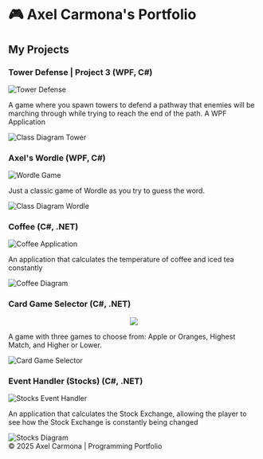 <body>
    <div class="container">
        <h1>🎮 Axel Carmona's Portfolio </h1>
        <h2>My Projects</h2>
        <div class="project-card">
            <h3> Tower Defense | Project 3 (WPF, C#)</h3>
            <img src="assets/TowerDefense.png" alt="Tower Defense">
            <p>A game where you spawn towers to defend a pathway that enemies will be marching through while trying to reach the end of the path. A WPF Application</p>
            <img src="assets/ClassDiagramTower.png" alt="Class Diagram Tower">
        </div>
        <div class="project-card">
            <h3> Axel's Wordle (WPF, C#)</h3>
            <img src="assets/Wordle.png" alt="Wordle Game">
            <p>Just a classic game of Wordle as you try to guess the word.</p>
            <img src="assets/ClassDiagramWordle.png" alt="Class Diagram Wordle">
        </div>
        <div class="project-card">
            <h3> Coffee (C#, .NET)</h3>
            <img src="assets/Coffee.png" alt="Coffee Application">
            <p>An application that calculates the temperature of coffee and iced tea constantly </p>
            <img src="assets/CoffeeDiagram.png" alt="Coffee Diagram">
        </div>
           <div class="project-card">
            <h3> Card Game Selector (C#, .NET)</h3>
            <p align="center"><img src="https://github.com/CrazyPhrog/AxelCarmona.github.io/blob/main/CardGameSelector.png"></p>
            <p>A game with three games to choose from: Apple or Oranges, Highest Match, and Higher or Lower.</p>
            <img src="assets/Card Game Selector Diagram.png" alt="Card Game Selector">
        </div>
           <div class="project-card">
            <h3> Event Handler (Stocks) (C#, .NET)</h3>
            <img src="assets/Stocks.png" alt="Stocks Event Handler">
            <p>An application that calculates the Stock Exchange, allowing the player to see how the Stock Exchange is constantly being changed </p>
            <img src="assets/StocksDiagram.png" alt="Stocks Diagram">
        </div>
        <footer>
            © 2025 Axel Carmona | Programming Portfolio
        </footer>
    </div>
</body>

